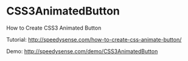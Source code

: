 # CSS3AnimatedButton
How to Create CSS3 Animated Button

Tutorial: http://speedysense.com/how-to-create-css-animate-button/

Demo: http://speedysense.com/demo/CSS3AnimatedButton
